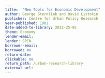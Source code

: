 ```yaml
---
title:  "New Tools for Economic Development"
author: George Sternlieb and David Listokin
publisher: Centre for Urban Policy Research
year-published: 1981
date-added-to-library: 2022-25-05
theme: Economy
lender-email:
lender: SPIN
borrower-email:
borrowed: no
return-date:
clickable: no
return_path: /urban-research-library
external_url: 
---
```

